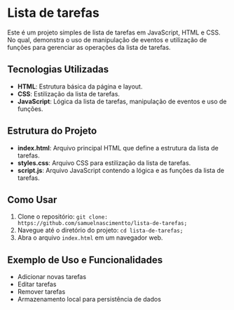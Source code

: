   <h1>Lista de tarefas</h1>

  <p>Este é um projeto simples de lista de tarefas em JavaScript, HTML e CSS. No qual, demonstra o uso de manipulação de eventos e utilização de funções para gerenciar as operações da lista de tarefas.</p>

  


  <h2>Tecnologias Utilizadas</h2>
    <ul>
        <li><strong>HTML</strong>: Estrutura básica da página e layout.</li>
        <li><strong>CSS</strong>: Estilização da lista de tarefas.</li>
        <li><strong>JavaScript</strong>: Lógica da lista de tarefas, manipulação de eventos e uso de funções.</li>
    </ul>

  <h2>Estrutura do Projeto</h2>
    <ul>
        <li><strong>index.html</strong>: Arquivo principal HTML que define a estrutura da lista de tarefas.</li>
        <li><strong>styles.css</strong>: Arquivo CSS para estilização da lista de tarefas.</li>
        <li><strong>script.js</strong>: Arquivo JavaScript contendo a lógica e as funções da lista de tarefas.</li>
    </ul>

  <h2>Como Usar</h2>
    <ol>
        <li>Clone o repositório: <code>git clone: https://github.com/samuelnascimentto/lista-de-tarefas;</code></li>
        <li>Navegue até o diretório do projeto: <code>cd lista-de-tarefas;</code></li>
        <li>Abra o arquivo <code>index.html</code> em um navegador web.</li>
    </ol>

  <h2>Exemplo de Uso e Funcionalidades</h2>
    <ul>
        <li>Adicionar novas tarefas</li>
        <li>Editar tarefas</li>
        <li>Remover tarefas</li>
        <li>Armazenamento local para persistência de dados</li>
    </ul>
